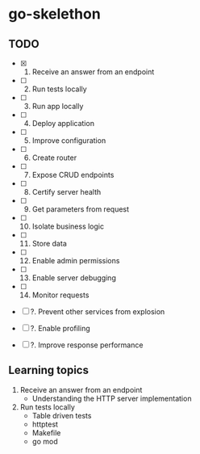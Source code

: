 # go-skelethon

## TODO

- [X] 1. Receive an answer from an endpoint
- [ ] 2. Run tests locally
- [ ] 3. Run app locally
- [ ] 4. Deploy application
- [ ] 5. Improve configuration
- [ ] 6. Create router
- [ ] 7. Expose CRUD endpoints
- [ ] 8. Certify server health
- [ ] 9. Get parameters from request
- [ ] 10. Isolate business logic
- [ ] 11. Store data
- [ ] 12. Enable admin permissions
- [ ] 13. Enable server debugging
- [ ] 14. Monitor requests
- [ ] ?. Prevent other services from explosion
- [ ] ?. Enable profiling
- [ ] ?. Improve response performance


## Learning topics

1. Receive an answer from an endpoint
   - Understanding the HTTP server implementation
2. Run tests locally
   - Table driven tests
   - httptest
   - Makefile
   - go mod
